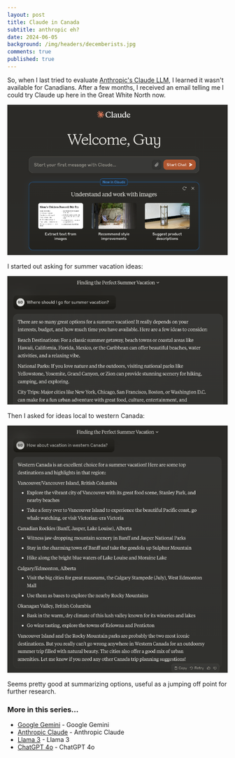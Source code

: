 ```yaml
---
layout: post
title: Claude in Canada
subtitle: anthropic eh?
date: 2024-06-05
background: /img/headers/decemberists.jpg
comments: true
published: true
---
```


So, when I last tried to evaluate [Anthropic's Claude LLM](/2024/03/04/anthropic-claude), I learned it wasn't available for Canadians.  After a few months, I received an email telling me I could try Claude up here in the Great White North now.

<img src="/img/posts/anthropic-claude-canada.png" class="img-fluid"  />

I started out asking for summer vacation ideas:

<img src="/img/posts/anthropic-claude-canada-vacation.png" class="img-fluid" />

Then I asked for ideas local to western Canada:

<img src="/img/posts/anthropic-claude-canada-vacation2.png" class="img-fluid" />


Seems pretty good at summarizing options, useful as a jumping off point for further research.

### More in this series...
* [Google Gemini](/2024/02/16/google-gemini) - Google Gemini
* [Anthropic Claude](/2024/03/04/anthropic-claude) - Anthropic Claude
* [Llama 3](/2024/04/19/llama-3) - Llama 3
* [ChatGPT 4o](/2024/05/21/chatgpt-4o) - ChatGPT 4o

